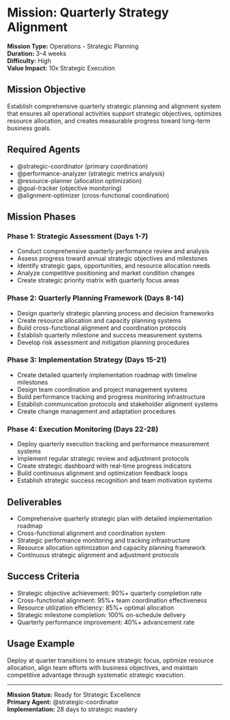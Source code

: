 # Mission: Quarterly Strategy Alignment

**Mission Type:** Operations - Strategic Planning  
**Duration:** 3-4 weeks  
**Difficulty:** High  
**Value Impact:** 10x Strategic Execution

## Mission Objective

Establish comprehensive quarterly strategic planning and alignment system that ensures all operational activities support strategic objectives, optimizes resource allocation, and creates measurable progress toward long-term business goals.

## Required Agents

- @strategic-coordinator (primary coordination)
- @performance-analyzer (strategic metrics analysis)
- @resource-planner (allocation optimization)
- @goal-tracker (objective monitoring)
- @alignment-optimizer (cross-functional coordination)

## Mission Phases

### Phase 1: Strategic Assessment (Days 1-7)
- Conduct comprehensive quarterly performance review and analysis
- Assess progress toward annual strategic objectives and milestones
- Identify strategic gaps, opportunities, and resource allocation needs
- Analyze competitive positioning and market condition changes
- Create strategic priority matrix with quarterly focus areas

### Phase 2: Quarterly Planning Framework (Days 8-14)
- Design quarterly strategic planning process and decision frameworks
- Create resource allocation and capacity planning systems
- Build cross-functional alignment and coordination protocols
- Establish quarterly milestone and success measurement systems
- Develop risk assessment and mitigation planning procedures

### Phase 3: Implementation Strategy (Days 15-21)
- Create detailed quarterly implementation roadmap with timeline milestones
- Design team coordination and project management systems
- Build performance tracking and progress monitoring infrastructure
- Establish communication protocols and stakeholder alignment systems
- Create change management and adaptation procedures

### Phase 4: Execution Monitoring (Days 22-28)
- Deploy quarterly execution tracking and performance measurement systems
- Implement regular strategic review and adjustment protocols
- Create strategic dashboard with real-time progress indicators
- Build continuous alignment and optimization feedback loops
- Establish strategic success recognition and team motivation systems

## Deliverables

- Comprehensive quarterly strategic plan with detailed implementation roadmap
- Cross-functional alignment and coordination system
- Strategic performance monitoring and tracking infrastructure
- Resource allocation optimization and capacity planning framework
- Continuous strategic alignment and adjustment protocols

## Success Criteria

- Strategic objective achievement: 90%+ quarterly completion rate
- Cross-functional alignment: 95%+ team coordination effectiveness
- Resource utilization efficiency: 85%+ optimal allocation
- Strategic milestone completion: 100% on-schedule delivery
- Quarterly performance improvement: 40%+ advancement rate

## Usage Example

Deploy at quarter transitions to ensure strategic focus, optimize resource allocation, align team efforts with business objectives, and maintain competitive advantage through systematic strategic execution.

---

**Mission Status:** Ready for Strategic Excellence  
**Primary Agent:** @strategic-coordinator  
**Implementation:** 28 days to strategic mastery